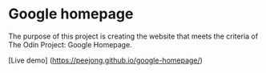 
#  Google homepage

The purpose of this project is creating the website that meets the criteria of The Odin Project: Google Homepage.

[Live demo] (https://peejong.github.io/google-homepage/) 
